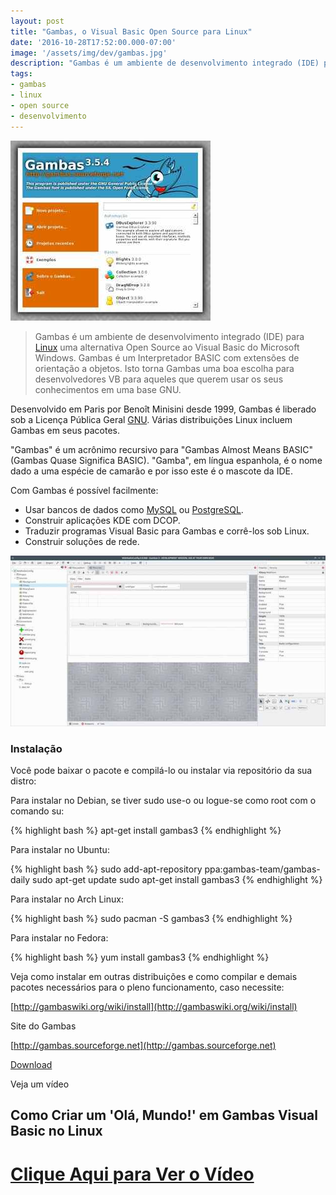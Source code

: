 ```yaml
---
layout: post
title: "Gambas, o Visual Basic Open Source para Linux"
date: '2016-10-28T17:52:00.000-07:00'
image: '/assets/img/dev/gambas.jpg'
description: "Gambas é um ambiente de desenvolvimento integrado (IDE) para Linux uma alternativa Open Source ao Visual Basic ."
tags:
- gambas
- linux
- open source
- desenvolvimento
---
```



![Gambas](/assets/img/dev/gambas.jpg)

> Gambas é um ambiente de desenvolvimento integrado (IDE) para [Linux](http://terminalroot.com.br/tags#linux) uma alternativa Open Source ao Visual Basic do Microsoft Windows. Gambas é um Interpretador BASIC com extensões de orientação a objetos. Isto torna Gambas uma boa escolha para desenvolvedores VB para aqueles que querem usar os seus conhecimentos em uma base GNU.


Desenvolvido em Paris por Benoît Minisini desde 1999, Gambas é liberado sob a Licença Pública Geral [GNU](http://terminalroot.com.br/tags#gnu). Várias distribuições Linux incluem Gambas em seus pacotes.

"Gambas" é um acrônimo recursivo para "Gambas Almost Means BASIC" (Gambas Quase Significa BASIC). "Gamba", em língua espanhola, é o nome dado a uma espécie de camarão e por isso este é o mascote da IDE.

Com Gambas é possível facilmente:


+ Usar bancos de dados como [MySQL](http://terminalroot.com.br/tags#mysql) ou [PostgreSQL](http://terminalroot.com.br/tags#postgresql).
+ Construir aplicações KDE com DCOP.
+ Traduzir programas Visual Basic para Gambas e corrê-los sob Linux.
+ Construir soluções de rede.
  

![Gambas Basic](/assets/img/dev/gambas2.jpg)

### Instalação

Você pode baixar o pacote e compilá-lo ou instalar via repositório da sua distro:

Para instalar no Debian, se tiver sudo use-o ou logue-se como root com o comando su:

{% highlight bash %}
apt-get install gambas3
{% endhighlight %}


Para instalar no Ubuntu:

{% highlight bash %}
sudo add-apt-repository ppa:gambas-team/gambas-daily
sudo apt-get update
sudo apt-get install gambas3
{% endhighlight %}

Para instalar no Arch Linux:

{% highlight bash %}
sudo pacman -S gambas3
{% endhighlight %}

Para instalar no Fedora:

{% highlight bash %}
yum install gambas3
{% endhighlight %}

Veja como instalar em outras distribuições e como compilar e demais pacotes necessários para o pleno funcionamento, caso necessite:

[http://gambaswiki.org/wiki/install](http://gambaswiki.org/wiki/install)

Site do Gambas

[http://gambas.sourceforge.net](http://gambas.sourceforge.net)

[Download](https://sourceforge.net/projects/gambas/files/gambas3/gambas3-3.9.1.tar.bz2/download)

Veja um vídeo 
## Como Criar um 'Olá, Mundo!' em Gambas Visual Basic no Linux

# [Clique Aqui para Ver o Vídeo](https://www.youtube.com/watch?v=xezNqM2zrbY)


<script async src="https://pagead2.googlesyndication.com/pagead/js/adsbygoogle.js"></script>

<!-- Informat -->
<ins class="adsbygoogle"
 style="display:block"
 data-ad-client="ca-pub-2838251107855362"
 data-ad-slot="2327980059"
 data-ad-format="auto"
 data-full-width-responsive="true"></ins>

<script>
(adsbygoogle = window.adsbygoogle || []).push({});
</script>

